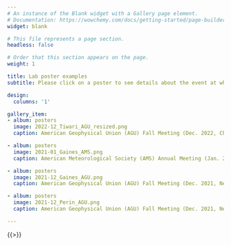 ```yaml
---
# An instance of the Blank widget with a Gallery page element.
# Documentation: https://wowchemy.com/docs/getting-started/page-builder/
widget: blank

# This file represents a page section.
headless: false

# Order that this section appears on the page.
weight: 1

title: Lab poster examples
subtitle: Please click on a poster to see details about the event at which the poster was presented.

design:
  columns: '1'

gallery_item:
- album: posters
  image: 2022-12_Tiwari_AGU_resized.png
  caption: American Geophysical Union (AGU) Fall Meeting (Dec. 2022, Chicago, Illinois)

- album: posters
  image: 2021-01_Gaines_AMS.png
  caption: American Meteorological Society (AMS) Annual Meeting (Jan. 2021, New Orleans, Louisiana)

- album: posters
  image: 2021-12_Gaines_AGU.png
  caption: American Geophysical Union (AGU) Fall Meeting (Dec. 2021, New Orleans, Louisiana)

- album: posters
  image: 2021-12_Perin_AGU.png
  caption: American Geophysical Union (AGU) Fall Meeting (Dec. 2021, New Orleans, Louisiana)

---
```


{{<gallery album="<posters>">>}}